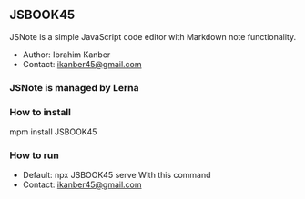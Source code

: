 ## JSBOOK45

JSNote is a simple JavaScript code editor with Markdown note functionality.

* Author: Ibrahim Kanber
* Contact: ikanber45@gmail.com

### JSNote is managed by Lerna


### How to install

mpm install JSBOOK45

### How to run

* Default: npx JSBOOK45 serve
With this command
* Contact: ikanber45@gmail.com
